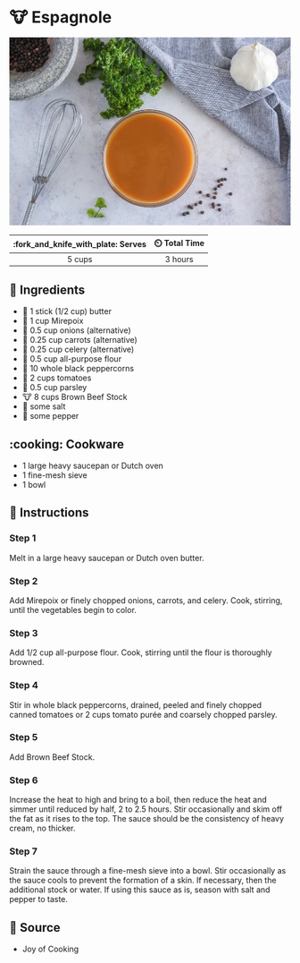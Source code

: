 # :cow: Espagnole

![Espagnole](../../assets/images/espagnole.jpg)

| :fork_and_knife_with_plate: Serves | :timer_clock: Total Time |
|:----------------------------------:|:-----------------------: |
| 5 cups | 3 hours |

## :salt: Ingredients

- :butter: 1 stick (1/2 cup) butter
- :herb: 1 cup Mirepoix
- :onion: 0.5 cup onions (alternative)
- :carrot: 0.25 cup carrots (alternative)
- :leafy_green: 0.25 cup celery (alternative)
- :ear_of_rice: 0.5 cup all-purpose flour
- :salt: 10 whole black peppercorns
- :tomato: 2 cups tomatoes
- :herb: 0.5 cup parsley
- :cow: 8 cups Brown Beef Stock
- :salt: some salt
- :salt: some pepper

## :cooking: Cookware

- 1 large heavy saucepan or Dutch oven
- 1 fine-mesh sieve
- 1 bowl

## :pencil: Instructions

### Step 1

Melt in a large heavy saucepan or Dutch oven butter.

### Step 2

Add Mirepoix or finely chopped onions, carrots, and celery. Cook, stirring, until the vegetables begin to color.

### Step 3

Add 1/2 cup all-purpose flour. Cook, stirring until the flour is thoroughly browned.

### Step 4

Stir in whole black peppercorns, drained, peeled and finely chopped canned tomatoes or 2 cups tomato purée and coarsely
chopped parsley.

### Step 5

Add Brown Beef Stock.

### Step 6

Increase the heat to high and bring to a boil, then reduce the heat and simmer until reduced by half, 2 to 2.5 hours.
Stir occasionally and skim off the fat as it rises to the top. The sauce should be the consistency of heavy cream, no
thicker.

### Step 7

Strain the sauce through a fine-mesh sieve into a bowl. Stir occasionally as the sauce cools to prevent the formation of
a skin. If necessary, then the additional stock or water. If using this sauce as is, season with salt and pepper to
taste.

## :link: Source

- Joy of Cooking

